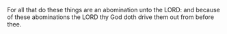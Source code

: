 For all that do these things are an abomination unto the LORD: and because of these abominations the LORD thy God doth drive them out from before thee.

